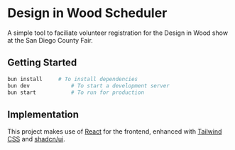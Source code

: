 # Design in Wood Scheduler

A simple tool to faciliate volunteer registration for the Design in Wood show at the San Diego County Fair.

## Getting Started

```bash
bun install  	# To install dependencies
bun dev 			# To start a development server
bun start			# To run for production
```

## Implementation

This project makes use of [React](https://react.dev/) for the frontend, enhanced with [Tailwind CSS](https://tailwindcss.com/) and [shadcn/ui](https://ui.shadcn.com/).